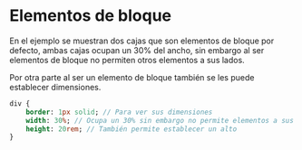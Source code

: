 # Elementos de bloque

En el ejemplo se muestran dos cajas que son elementos de bloque por defecto, ambas cajas ocupan un 30% del ancho, sin embargo al ser elementos de bloque no permiten otros elementos a sus lados.

Por otra parte al ser un elemento de bloque también se les puede establecer dimensiones.

``` sass
div {
    border: 1px solid; // Para ver sus dimensiones 
    width: 30%; // Ocupa un 30% sin embargo no permite elementos a sus lados como si ocupara todo el ancho disponible
    height: 20rem; // También permite establecer un alto
}
```
